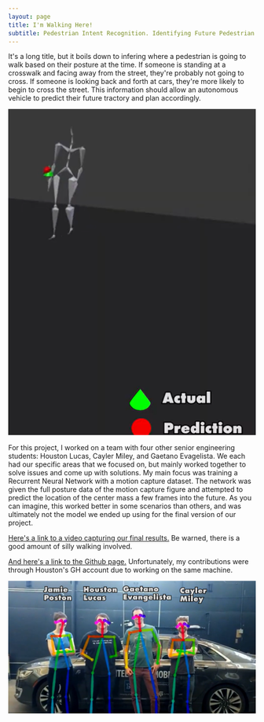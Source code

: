```yaml
---
layout: page
title: I'm Walking Here!
subtitle: Pedestrian Intent Recognition. Identifying Future Pedestrian Trajectory Using Machine Learning On-Board an Autonomous Vehicle
---
```


It's a long title, but it boils down to infering where a pedestrian is going to walk based on their posture at the time. If someone is standing at a crosswalk and facing away from the street, they're probably not going to cross. If someone is looking back and forth at cars, they're more likely to begin to cross the street. This information should allow an autonomous vehicle to predict their future tractory and plan accordingly.

![Example of a pedestrian path prediction based on posture](/assets/img/imwalkinghereresults.png)

For this project, I worked on a team with four other senior engineering students: Houston Lucas, Cayler Miley, and Gaetano Evagelista. We each had our specific areas that we focused on, but mainly worked together to solve issues and come up with solutions. My main focus was training a Recurrent Neural Network with a motion capture dataset. The network was given the full posture data of the motion capture figure and attempted to predict the location of the center mass a few frames into the future. As you can imagine, this worked better in some scenarios than others, and was ultimately not the model we ended up using for the final version of our project.

[Here's a link to a video capturing our final results.](https://www.youtube.com/watch?v=Ev3GRIP66KA) Be warned, there is a good amount of silly walking involved.

[And here's a link to the Github page.](https://github.com/cmiley/mkzintent) Unfortunately, my contributions were through Houston's GH account due to working on the same machine.

![I'm walking here, group photo](/assets/img/teamphoto.png)
